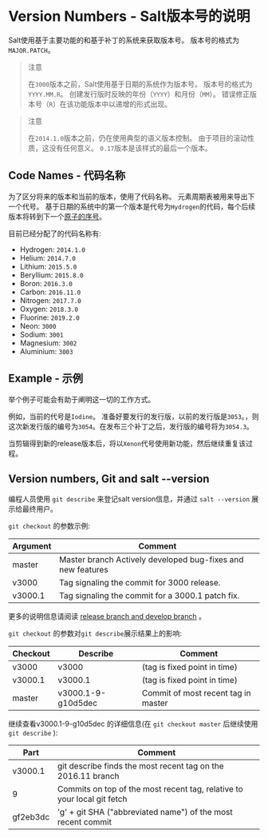 # Version Numbers - Salt版本号的说明

Salt使用基于主要功能的和基于补丁的系统来获取版本号。 版本号的格式为`MAJOR.PATCH`。

> 注意
>
> 在`3000`版本之前，Salt使用基于日期的系统作为版本号。 版本号的格式为`YYYY.MM.R`。 创建发行版时反映的年份（`YYYY`）和月份（`MM`）。 错误修正版本号（`R`）在该功能版本中以递增的形式出现。

> 注意
>
> 在`2014.1.0`版本之前，仍在使用典型的语义版本控制。 由于项目的滚动性质，这没有任何意义。 `0.17`版本是该样式的最后一个版本。

## Code Names - 代码名称

为了区分将来的版本和当前的版本，使用了代码名称。 元素周期表被用来导出下一个代号。 基于日期的系统中的第一个版本是代号为`Hydrogen`的代码，每个后续版本将转到下一个[原子的序号](https://en.wikipedia.org/wiki/List_of_elements)。

目前已经分配了的代码名称有:
- Hydrogen: `2014.1.0`
- Helium: `2014.7.0`
- Lithium: `2015.5.0`
- Beryllium: `2015.8.0`
- Boron: `2016.3.0`
- Carbon: `2016.11.0`
- Nitrogen: `2017.7.0`
- Oxygen: `2018.3.0`
- Fluorine: `2019.2.0`
- Neon: `3000`
- Sodium: `3001`
- Magnesium: `3002`
- Aluminium: `3003`

## Example - 示例

举个例子可能会有助于阐明这一切的工作方式。

例如，当前的代号是`Iodine`。 准备好要发行的发行版，以前的发行版是`3053`。，则这次新发行版的编号为`3054`。在发布三个补丁之后，发行版的编号将为`3054.3`。

当剪辑得到新的release版本后，将以`Xenon`代号使用新功能，然后继续重复该过程。

## Version numbers, Git and salt --version

编程人员使用 `git describe` 来登记salt version信息，并通过 `salt --version` 展示给最终用户。

`git checkout` 的参数示例:

|Argument|Comment|
|--------|-------|
|master|Master branch Actively developed bug-fixes and new features|
|v3000|Tag signaling the commit for 3000 release.|
|v3000.1|Tag signaling the commit for a 3000.1 patch fix.|

更多的说明信息请阅读 [release branch and develop branch](https://docs.saltstack.com/en/latest/topics/development/contributing.html#which-salt-branch) 。

 `git checkout` 的参数对`git describe`展示结果上的影响:

|Checkout|Describe|Comment|
|-|-|-|
|v3000|v3000|(tag is fixed point in time)|
|v3000.1|v3000.1|(tag is fixed point in time)|
|master|v3000.1-9-g10d5dec|Commit of most recent tag in master|

继续查看v3000.1-9-g10d5dec 的详细信息(在 `git checkout master` 后继续使用 `git describe` ):

|Part|Comment|
|-|-|
|v3000.1|git describe finds the most recent tag on the 2016.11 branch|
|9|Commits on top of the most recent tag, relative to your local git fetch|
|gf2eb3dc|'g' + git SHA ("abbreviated name") of the most recent commit|
